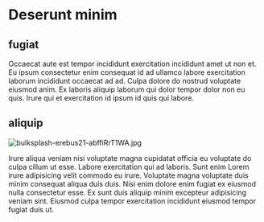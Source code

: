 # Deserunt minim

## fugiat

Occaecat aute est tempor incididunt exercitation incididunt amet ut non et. Eu ipsum consectetur enim consequat id ad ullamco labore exercitation laborum incididunt occaecat ad ad. Culpa dolore do nostrud voluptate eiusmod anim. Ex laboris aliquip laborum qui dolor tempor dolor non eu quis. Irure qui et exercitation id ipsum id quis qui labore.

## aliquip

<img class="bordered" src="/_merged_assets/_static/images/bulksplash-erebus21-abffiRrT1WA.jpg" alt="bulksplash-erebus21-abffiRrT1WA.jpg" />

Irure aliqua veniam nisi voluptate magna cupidatat officia eu voluptate do culpa cillum ut esse. Labore exercitation qui ad laboris. Sunt enim Lorem irure adipisicing velit commodo eu irure. Voluptate magna voluptate duis minim consequat aliqua duis duis. Nisi enim dolore enim fugiat ex eiusmod nulla consectetur esse. Ex sunt duis aliquip minim excepteur adipisicing veniam sint. Eiusmod culpa tempor exercitation incididunt eiusmod tempor fugiat duis ut.